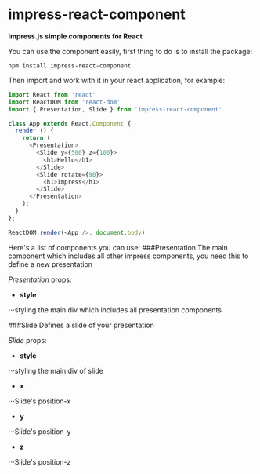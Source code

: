 # impress-react-component
**Impress.js simple components for React**

You can use the component easily,
first thing to do is to install the package:
```shell
npm install impress-react-component
```

Then import and work with it in your react application, for example:
```javascript
import React from 'react'
import ReactDOM from 'react-dom'
import { Presentation, Slide } from 'impress-react-component'

class App extends React.Component {
  render () {
    return (
      <Presentation>
        <Slide y={500} z={100}>
          <h1>Hello</h1>
        </Slide>
        <Slide rotate={90}>
          <h1>Impress</h1>
        </Slide>
      </Presentation>
    );
  }
};

ReactDOM.render(<App />, document.body)
```

Here's a list of components you can use:
###Presentation
The main component which includes all other impress components, you need this to define a new presentation

_Presentation_ props:
+ **style**

⋅⋅⋅styling the main div which includes all presentation components

###Slide
Defines a slide of your presentation

_Slide_ props:
+ **style**

⋅⋅⋅styling the main div of slide
+ **x**

⋅⋅⋅Slide's position-x
+ **y**

⋅⋅⋅Slide's position-y
+ **z**

⋅⋅⋅Slide's position-z